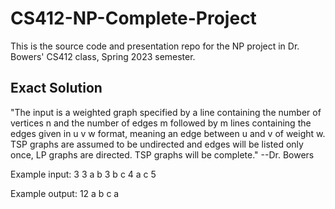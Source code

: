 # CS412-NP-Complete-Project

This is the source code and presentation repo for the NP project in Dr. Bowers' CS412 class, Spring 2023 semester.

## Exact Solution
"The input is a weighted graph specified by a line containing the number of vertices n and the number of edges m followed by m lines containing the edges given in u v w format, meaning an edge between u and v of weight w. TSP graphs are assumed to be undirected and edges will be listed only once, LP graphs are directed. TSP graphs will be complete."   --Dr. Bowers

Example input:
3 3
a b 3
b c 4
a c 5

Example output:
12
a b c a
